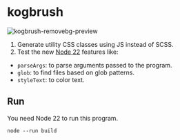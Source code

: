 # kogbrush

![kogbrush-removebg-preview](https://github.com/syradar/kogbrush/assets/10453338/b629d134-b5f9-4f21-8141-d39196cf4d38)


1. Generate utility CSS classes using JS instead of SCSS.
2. Test the new [Node 22](https://nodejs.org/en/blog/announcements/v22-release-announce) features like:

- `parseArgs`: to parse arguments passed to the program.
- `glob`: to find files based on glob patterns.
- `styleText`: to color text.

## Run

You need Node 22 to run this program.

`node --run build`
